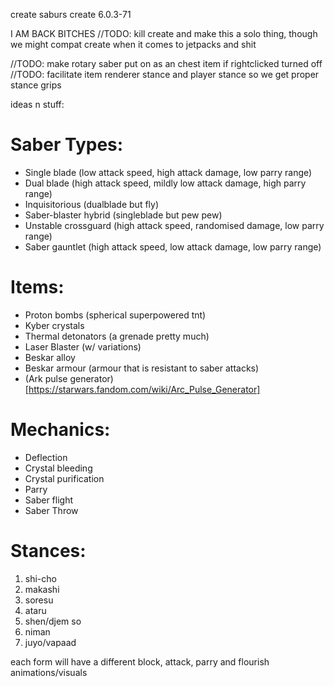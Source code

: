 create saburs
create 6.0.3-71

I AM BACK BITCHES
//TODO: kill create and make this a solo thing, though we might compat create when it comes to jetpacks and shit

//TODO: make rotary saber put on as an chest item if rightclicked turned off
//TODO: facilitate item renderer stance and player stance so we get proper stance grips

ideas n stuff:

# Saber Types:
 - Single blade (low attack speed, high attack damage, low parry range)
 - Dual blade (high attack speed, mildly low attack damage, high parry range)
 - Inquisitorious (dualblade but fly)
 - Saber-blaster hybrid (singleblade but pew pew)
 - Unstable crossguard (high attack speed, randomised damage, low parry range)
 - Saber gauntlet (high attack speed, low attack damage, low parry range)

# Items: 
 - Proton bombs (spherical superpowered tnt)
 - Kyber crystals
 - Thermal detonators (a grenade pretty much)
 - Laser Blaster (w/ variations)
 - Beskar alloy
 - Beskar armour (armour that is resistant to saber attacks)
 - (Ark pulse generator)[https://starwars.fandom.com/wiki/Arc_Pulse_Generator]

# Mechanics:
 - Deflection
 - Crystal bleeding
 - Crystal purification
 - Parry 
 - Saber flight
 - Saber Throw

   
# Stances:
 1. shi-cho
 2. makashi
 3. soresu
 4. ataru
 5. shen/djem so
 6. niman
 7. juyo/vapaad

each form will have a different block, attack, parry and flourish animations/visuals



 
